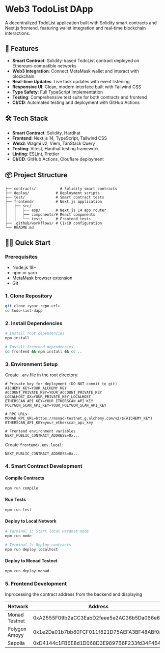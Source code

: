 # Web3 TodoList DApp

A decentralized TodoList application built with Solidity smart contracts and Next.js frontend, featuring wallet integration and real-time blockchain interactions.

## 🚀 Features

- **Smart Contract**: Solidity-based TodoList contract deployed on Ethereum-compatible networks
- **Web3 Integration**: Connect MetaMask wallet and interact with blockchain
- **Real-time Updates**: Live task updates with event listening
- **Responsive UI**: Clean, modern interface built with Tailwind CSS
- **Type Safety**: Full TypeScript implementation
- **Testing**: Comprehensive test suite for both contracts and frontend
- **CI/CD**: Automated testing and deployment with GitHub Actions

## 🛠 Tech Stack

- **Smart Contract**: Solidity, Hardhat
- **Frontend**: Next.js 14, TypeScript, Tailwind CSS
- **Web3**: Wagmi v2, Viem, TanStack Query
- **Testing**: Vitest, Hardhat testing framework
- **Linting**: ESLint, Prettier
- **CI/CD**: GitHub Actions, Clouflare deployment

## 📦 Project Structure

```
├── contracts/           # Solidity smart contracts
├── deploy/            # Deployment scripts
├── test/              # Smart contract tests
├── frontend/          # Next.js application
│   ├── src/
│   │   ├── app/       # Next.js 14 app router
│   │   ├── components/# React components
│   │   └── test/      # Frontend tests
├── .github/workflows/ # CI/CD configuration
└── README.md
```

## 🏃‍♂️ Quick Start

### Prerequisites

- Node.js 18+ 
- npm or yarn
- MetaMask browser extension
- Git

### 1. Clone Repository

```bash
git clone <your-repo-url>
cd todo-list-dapp
```

### 2. Install Dependencies

```bash
# Install root dependencies
npm install

# Install frontend dependencies
cd frontend && npm install && cd ..
```

### 3. Environment Setup

Create `.env` file in the root directory:

```env
# Private key for deployment (DO NOT commit to git)
AICHEMY_KEY=YOUR_ALCHEMY_KEY
ACCOUNT_PRIVATE_KEY=YOUR_ACCOUNT_PRIVATE_KEY
LOCALHOST_OX=YOUR_PRIVATE_KEY_LOCALHOST
ETHERSCAN_API_KEY=YOUR_ETHERSCAN_API_KEY
POLYGON_SCAN_API_KEY=YOUR_POLYGON_SCAN_API_KEY

# RPC URLs
MONAD_RPC_URL=https://monad-testnet.g.alchemy.com/v2/${AICHEMY_KEY}
ETHERSCAN_API_KEY=your_etherscan_api_key

# Frontend environment variables
NEXT_PUBLIC_CONTRACT_ADDRESS=0x...
```

Create `frontend/.env.local`:

```env
NEXT_PUBLIC_CONTRACT_ADDRESS=0x...
```

### 4. Smart Contract Development

#### Compile Contracts
```bash
npm run compile
```

#### Run Tests
```bash
npm run test
```

#### Deploy to Local Network
```bash
# Terminal 1: Start local Hardhat node
npm run node

# Terminal 2: Deploy contracts
npm run deploy:localhost
```

#### Deploy to Monad Testnet
```bash
npm run deploy:monad
```

### 5. Frontend Development
 Inprocessing the contract address from the backend and displaying


|Network|Address|
|-------------|------------------------------------------|
|Monad Testnet|0xA2555F09b2aCC3EabD2feee5e2AC36b5Da066e61|
|Polygon Amoyy|0x1e2Da01b7bb80FCF011f821D75AEFA3BF48ABf0a|
|Sepolia|0xD4144c1FB6E8d1D068D3E9897B6F233fd34F4B4F|
 
